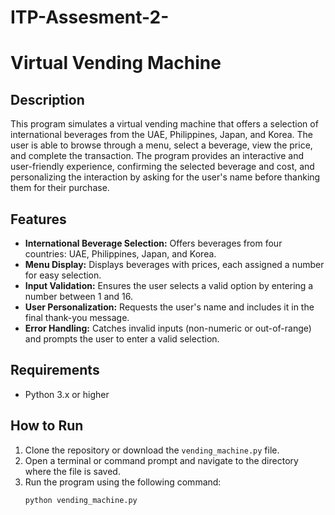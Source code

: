 # ITP-Assesment-2-
# Virtual Vending Machine

## Description
This program simulates a virtual vending machine that offers a selection of international beverages from the UAE, Philippines, Japan, and Korea. The user is able to browse through a menu, select a beverage, view the price, and complete the transaction. The program provides an interactive and user-friendly experience, confirming the selected beverage and cost, and personalizing the interaction by asking for the user's name before thanking them for their purchase.

## Features
- **International Beverage Selection:** Offers beverages from four countries: UAE, Philippines, Japan, and Korea.
- **Menu Display:** Displays beverages with prices, each assigned a number for easy selection.
- **Input Validation:** Ensures the user selects a valid option by entering a number between 1 and 16.
- **User Personalization:** Requests the user's name and includes it in the final thank-you message.
- **Error Handling:** Catches invalid inputs (non-numeric or out-of-range) and prompts the user to enter a valid selection.

## Requirements
- Python 3.x or higher

## How to Run
1. Clone the repository or download the `vending_machine.py` file.
2. Open a terminal or command prompt and navigate to the directory where the file is saved.
3. Run the program using the following command:
   ```bash
   python vending_machine.py
